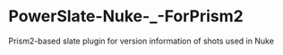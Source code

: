 # PowerSlate-Nuke-_-ForPrism2
Prism2-based slate plugin for version information of shots used in Nuke
